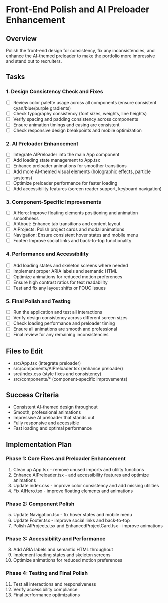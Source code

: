 # Front-End Polish and AI Preloader Enhancement

## Overview
Polish the front-end design for consistency, fix any inconsistencies, and enhance the AI-themed preloader to make the portfolio more impressive and stand out to recruiters.

## Tasks

### 1. Design Consistency Check and Fixes
- [ ] Review color palette usage across all components (ensure consistent cyan/blue/purple gradients)
- [ ] Check typography consistency (font sizes, weights, line heights)
- [ ] Verify spacing and padding consistency across components
- [ ] Ensure animation timings and easing are consistent
- [ ] Check responsive design breakpoints and mobile optimization

### 2. AI Preloader Enhancement
- [ ] Integrate AIPreloader into the main App component
- [ ] Add loading state management to App.tsx
- [ ] Enhance preloader animations for smoother transitions
- [ ] Add more AI-themed visual elements (holographic effects, particle systems)
- [ ] Optimize preloader performance for faster loading
- [ ] Add accessibility features (screen reader support, keyboard navigation)

### 3. Component-Specific Improvements
- [ ] AIHero: Improve floating elements positioning and animation smoothness
- [ ] AIAbout: Enhance tab transitions and content layout
- [ ] AIProjects: Polish project cards and modal animations
- [ ] Navigation: Ensure consistent hover states and mobile menu
- [ ] Footer: Improve social links and back-to-top functionality

### 4. Performance and Accessibility
- [ ] Add loading states and skeleton screens where needed
- [ ] Implement proper ARIA labels and semantic HTML
- [ ] Optimize animations for reduced motion preferences
- [ ] Ensure high contrast ratios for text readability
- [ ] Test and fix any layout shifts or FOUC issues

### 5. Final Polish and Testing
- [ ] Run the application and test all interactions
- [ ] Verify design consistency across different screen sizes
- [ ] Check loading performance and preloader timing
- [ ] Ensure all animations are smooth and professional
- [ ] Final review for any remaining inconsistencies

## Files to Edit
- src/App.tsx (integrate preloader)
- src/components/AIPreloader.tsx (enhance preloader)
- src/index.css (style fixes and consistency)
- src/components/* (component-specific improvements)

## Success Criteria
- Consistent AI-themed design throughout
- Smooth, professional animations
- Impressive AI preloader that stands out
- Fully responsive and accessible
- Fast loading and optimal performance

## Implementation Plan

### Phase 1: Core Fixes and Preloader Enhancement
1. Clean up App.tsx - remove unused imports and utility functions
2. Enhance AIPreloader.tsx - add accessibility features and optimize animations
3. Update index.css - improve color consistency and add missing utilities
4. Fix AIHero.tsx - improve floating elements and animations

### Phase 2: Component Polish
5. Update Navigation.tsx - fix hover states and mobile menu
6. Update Footer.tsx - improve social links and back-to-top
7. Polish AIProjects.tsx and EnhancedProjectCard.tsx - improve animations

### Phase 3: Accessibility and Performance
8. Add ARIA labels and semantic HTML throughout
9. Implement loading states and skeleton screens
10. Optimize animations for reduced motion preferences

### Phase 4: Testing and Final Polish
11. Test all interactions and responsiveness
12. Verify accessibility compliance
13. Final performance optimizations
